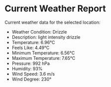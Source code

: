 # Current Weather Report
Current weather data for the selected location:
- Weather Condition: Drizzle
- Description: light intensity drizzle
- Temperature: 6.96°C
- Feels Like: 4.49°C
- Minimum Temperature: 6.56°C
- Maximum Temperature: 7.65°C
- Pressure: 992 hPa
- Humidity: 93%
- Wind Speed: 3.6 m/s
- Wind Degree: 230°
